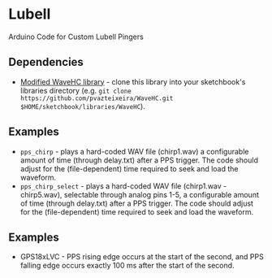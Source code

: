 # Lubell
Arduino Code for Custom Lubell Pingers

## Dependencies

* [Modified WaveHC library](https://github.com/pvazteixeira/WaveHC) - clone this library into your sketchbook's libraries directory (e.g. `git clone https://github.com/pvazteixeira/WaveHC.git $HOME/sketchbook/libraries/WaveHC`).


## Examples

* `pps_chirp` - plays a hard-coded WAV file (chirp1.wav) a configurable amount of time (through delay.txt) after a PPS trigger. The code should adjust for the (file-dependent) time required to seek and load the waveform.
* `pps_chirp_select` - plays a hard-coded WAV file (chirp1.wav - chirp5.wav), selectable through analog pins 1-5, a configurable amount of time (through delay.txt)  after a PPS trigger. The code should adjust for the (file-dependent) time required to seek and load the waveform.

## Examples

* GPS18xLVC - PPS rising edge occurs at the start of the second, and PPS falling edge occurs exactly 100 ms after the start of the second.
